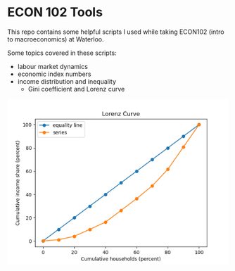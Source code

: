 # ECON 102 Tools

This repo contains some helpful scripts I used while taking ECON102 (intro to macroeconomics) at Waterloo.

Some topics covered in these scripts:

- labour market dynamics
- economic index numbers
- income distribution and inequality
  - Gini coefficient and Lorenz curve

![](lorenz.png)
